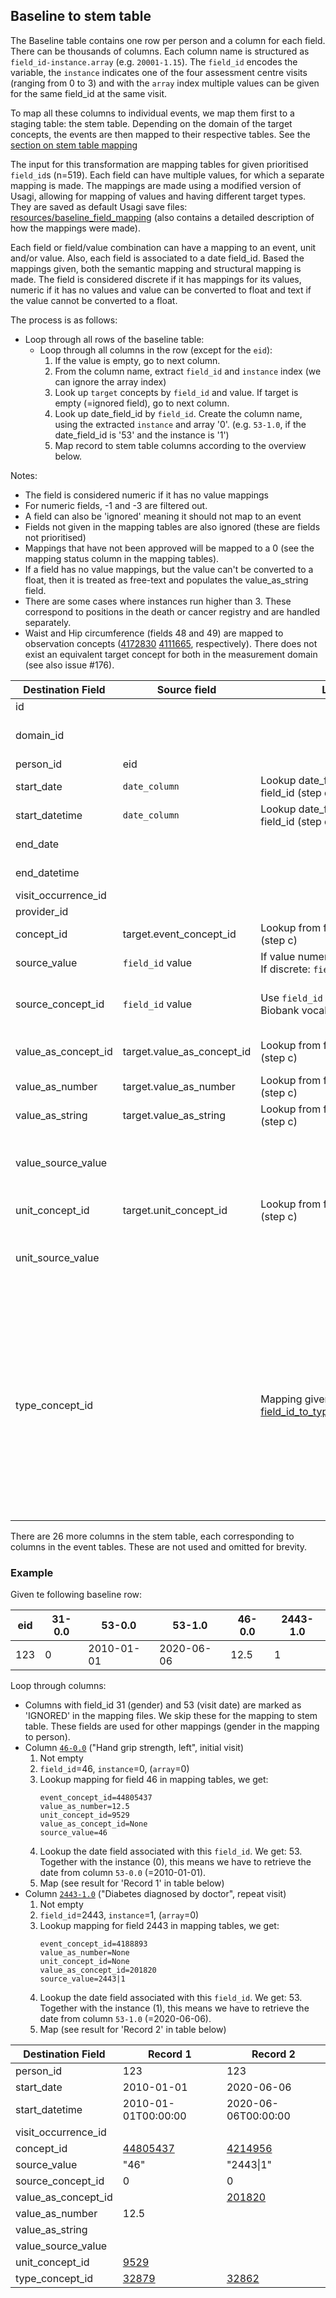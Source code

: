 ## Baseline to stem table

The Baseline table contains one row per person and a column for each field. There can be thousands of columns. Each column name is structured as `field_id-instance.array` (e.g. `20001-1.15`). The `field_id` encodes the variable, the `instance` indicates one of the four assessment centre visits (ranging from 0 to 3) and with the `array` index multiple values can be given for the same field_id at the same visit.

To map all these columns to individual events, we map them first to a staging table: the stem table. Depending on the domain of the target concepts, the events are then mapped to their respective tables. See the [section on stem table mapping](stem/index.md)

The input for this transformation are mapping tables for given prioritised `field_id`s (n=519). Each field can have multiple values, for which a separate mapping is made. The mappings are made using a modified version of Usagi, allowing for mapping of values and having different target types. They are saved as default Usagi save files: [resources/baseline_field_mapping](/resources/baseline_field_mapping) (also contains a detailed description of how the mappings were made). 

Each field or field/value combination can have a mapping to an event, unit and/or value. Also, each field is associated to a date field_id. Based the mappings given, both the semantic mapping and structural mapping is made. The field is considered discrete if it has mappings for its values, numeric if it has no values and value can be converted to float and text if the value cannot be converted to a float.

The process is as follows:
- Loop through all rows of the baseline table:
  - Loop through all columns in the row (except for the `eid`):
    1. If the value is empty, go to next column.
    2. From the column name, extract `field_id` and `instance` index (we can ignore the array index)
    3. Look up `target` concepts by `field_id` and value. If target is empty (=ignored field), go to next column.
    4. Look up date_field_id by `field_id`. Create the column name, using the extracted `instance` and array '0'. (e.g. `53-1.0`, if the date_field_id is '53' and the instance is '1')
    5. Map record to stem table columns according to the overview below.

Notes:
 - The field is considered numeric if it has no value mappings
 - For numeric fields, -1 and -3 are filtered out.
 - A field can also be 'ignored' meaning it should not map to an event
 - Fields not given in the mapping tables are also ignored (these are fields not prioritised)
 - Mappings that have not been approved will be mapped to a 0 (see the mapping status column in the mapping tables). 
 - If a field has no value mappings, but the value can't be converted to a float, then it is treated as free-text and populates the value_as_string field.
 - There are some cases where instances run higher than 3. These correspond to positions in the death or cancer registry and are handled separately.
 - Waist and Hip circumference (fields 48 and 49) are mapped to observation concepts ([4172830](https://athena.ohdsi.org/search-terms/terms/4172830) [4111665](https://athena.ohdsi.org/search-terms/terms/4111665), respectively).
   There does not exist an equivalent target concept for both in the measurement domain (see also issue #176).

| Destination Field | Source field | Logic | Comment |
| --- | --- | --- | --- |
| id |  |  | Not used |
| domain_id |  |  | Not used, the concept_id  |
| person_id | eid |  |  |
| start_date | `date_column` | Lookup date_field_id from field_id (step d) |  |
| start_datetime | `date_column` | Lookup date_field_id from field_id (step d) |  |
| end_date |  |  | One date provided |
| end_datetime |  |  | One date provided |
| visit_occurrence_id |  |  | TBD |
| provider_id |  |  | Not provided |
| concept_id | target.event_concept_id | Lookup from field_id and value (step c) |  |
| source_value | `field_id` value | If value numeric: `field_id`<br>If discrete: `field_id`\|`value` |  |
| source_concept_id | `field_id` value | Use `field_id` to find the UK Biobank vocabulary concept_id | UK Biobank has it is own vocabulary in Athena |
| value_as_concept_id | target.value_as_concept_id | Lookup from field_id and value (step c) | If value has a discrete mapping |
| value_as_number | target.value_as_number | Lookup from field_id and value (step c) | If value is numeric |
| value_as_string | target.value_as_string | Lookup from field_id and value (step c) | If value is text |
| value_source_value |  |  | Not used, field and value are in source_value column |
| unit_concept_id | target.unit_concept_id | Lookup from field_id and value (step c) | If value is numeric |
| unit_source_value |  |  | Not used, unit is directly derived from the `field_id` |
| type_concept_id |  | Mapping given in [field_id_to_type_concept_id.csv](./resources/baseline_field_mapping/field_id_to_type_concept_id.csv) | Depending on the category of the field_id one of:<br>- 32862 Patient filled survey<br>- 32851 Healthcare professional filled survey<br>- 32879 Registry<br>- 32856 Lab<br>- 32817 EHR |

There are 26 more columns in the stem table, each corresponding to columns in the event tables. These are not used and omitted for brevity.

### Example
Given te following baseline row:

| eid | 31-0.0 | 53-0.0 | 53-1.0 | 46-0.0 | 2443-1.0 |
| --- | --- | --- | --- | --- | --- |
| 123 | 0 | 2010-01-01 | 2020-06-06 | 12.5 | 1 |

Loop through columns:
- Columns with field_id 31 (gender) and 53 (visit date) are marked as 'IGNORED' in the mapping files. We skip these for the mapping to stem table. These fields are used for other mappings (gender in the mapping to person).
- Column [`46-0.0`](https://biobank.ctsu.ox.ac.uk/crystal/field.cgi?id=46) ("Hand grip strength, left", initial visit)
  1. Not empty
  2. `field_id`=46, `instance`=0, (`array`=0)
  3. Lookup mapping for field 46 in mapping tables, we get:
     ```
     event_concept_id=44805437
     value_as_number=12.5
     unit_concept_id=9529
     value_as_concept_id=None
     source_value=46
     ```
  4. Lookup the date field associated with this `field_id`. We get: 53. Together with the instance (0), this means we have to retrieve the date from column `53-0.0` (=2010-01-01).
  5. Map (see result for 'Record 1' in table below)
- Column [`2443-1.0`](https://biobank.ctsu.ox.ac.uk/crystal/field.cgi?id=2443) ("Diabetes diagnosed by doctor", repeat visit)
  1. Not empty
  2. `field_id`=2443, `instance`=1, (`array`=0)
  3. Lookup mapping for field 2443 in mapping tables, we get:
     ```
     event_concept_id=4188893
     value_as_number=None
     unit_concept_id=None
     value_as_concept_id=201820
     source_value=2443|1
     ```
  4. Lookup the date field associated with this `field_id`. We get: 53. Together with the instance (1), this means we have to retrieve the date from column `53-1.0` (=2020-06-06).
  5. Map (see result for 'Record 2' in table below)
     
| Destination Field | Record 1 | Record 2 | 
| --- | --- | --- |
| person_id | 123 | 123 |
| start_date | 2010-01-01 | 2020-06-06 |
| start_datetime | 2010-01-01T00:00:00 | 2020-06-06T00:00:00 |
| visit_occurrence_id |  |  |
| concept_id | [44805437](https://athena.ohdsi.org/search-terms/terms/44805437) | [4214956](https://athena.ohdsi.org/search-terms/terms/4214956) |
| source_value | "46" | "2443\|1" |
| source_concept_id | 0 | 0 |
| value_as_concept_id |  | [201820](https://athena.ohdsi.org/search-terms/terms/201820) |
| value_as_number | 12.5 |  |
| value_as_string |  |  |
| value_source_value |  |  |
| unit_concept_id | [9529](https://athena.ohdsi.org/search-terms/terms/9529) |  |
| type_concept_id | [32879](https://athena.ohdsi.org/search-terms/terms/32879) | [32862](https://athena.ohdsi.org/search-terms/terms/32862) |
